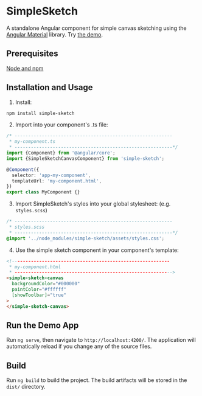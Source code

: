 # SimpleSketch

A standalone Angular component for simple canvas sketching using the [Angular Material](https://material.angular.io/) library. Try [the demo](https://drinkspiller.github.io/SimpleSketch/demo/browser/).

## Prerequisites

[Node and npm](https://nodejs.org/en)

## Installation and Usage

1. Install:

```sh
npm install simple-sketch
```

2. Import into your component's .ts file:

```typescript
/* ----------------------------------------------------------
 * my-component.ts
 * ----------------------------------------------------------*/
import {Component} from '@angular/core';
import {SimpleSketchCanvasComponent} from 'simple-sketch';

@Component({
  selector: 'app-my-component',
  templateUrl: 'my-component.html',
})
export class MyComponent {}
```

3. Import SimpleSketch's styles into your global stylesheet: (e.g. `styles.scss`)

```scss
/* ----------------------------------------------------------
 * styles.scss
 * ----------------------------------------------------------*/
@import '../node_modules/simple-sketch/assets/styles.css';
```

4. Use the simple sketch component in your component's template:

```html
<!----------------------------------------------------------
 * my-component.html
 * ---------------------------------------------------------->
<simple-sketch-canvas
  backgroundColor="#000000"
  paintColor="#ffffff"
  [showToolbar]="true"
>
</simple-sketch-canvas>
```

## Run the Demo App

Run `ng serve`, then navigate to `http://localhost:4200/`. The application will automatically reload if you change any of the source files.

## Build

Run `ng build` to build the project. The build artifacts will be stored in the `dist/` directory.

<!-- ## Running unit tests

Run `ng test` to execute the unit tests via [Karma](https://karma-runner.github.io).

## Running end-to-end tests

Run `ng e2e` to execute the end-to-end tests via a platform of your choice. To use this command, you need to first add a package that implements end-to-end testing capabilities. -->
